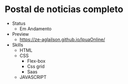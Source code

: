 # Postal de noticias completo
* Status
  * Em Andamento
* Preview
  * https://ze-aglailson.github.io/IpuaOnline/
* Skills
  * HTML 
  * CSS  
    * Flex-box
    * Css grid
    * Saas
  * JAVASCRIPT
